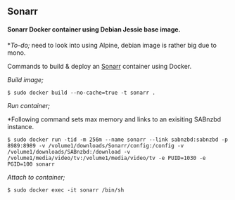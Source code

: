 ## Sonarr

#### Sonarr Docker container using Debian Jessie base image.
\**To-do;* need to look into using Alpine, debian image is rather big due to mono.

Commands to build & deploy an [Sonarr](https://sonarr.tv) container using Docker.

*Build image;*

    $ sudo docker build --no-cache=true -t sonarr .

*Run container;*

\*Following command sets max memory and links to an exisiting SABnzbd instance.

    $ sudo docker run -tid -m 256m --name sonarr --link sabnzbd:sabnzbd -p 8989:8989 -v /volume1/downloads/Sonarr/config:/config -v /volume1/downloads/SABnzbd:/download -v /volume1/media/video/tv:/volume1/media/video/tv -e PUID=1030 -e PGID=100 sonarr

*Attach to container;*

    $ sudo docker exec -it sonarr /bin/sh